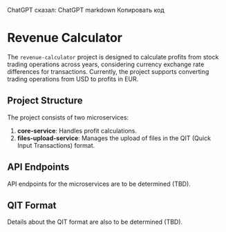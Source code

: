 
ChatGPT сказал:
ChatGPT
markdown
Копировать код
# Revenue Calculator

The `revenue-calculator` project is designed to calculate profits from stock trading operations across years, considering currency exchange rate differences for transactions. Currently, the project supports converting trading operations from USD to profits in EUR.

## Project Structure

The project consists of two microservices:

1. **core-service**: Handles profit calculations.
2. **files-upload-service**: Manages the upload of files in the QIT (Quick Input Transactions) format.

## API Endpoints

API endpoints for the microservices are to be determined (TBD).

## QIT Format

Details about the QIT format are also to be determined (TBD).
